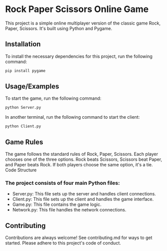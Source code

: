 # Rock Paper Scissors Online Game

This project is a simple online multiplayer version of the classic game Rock, Paper, Scissors. It's built using Python and Pygame.

## Installation

To install the necessary dependencies for this project, run the following command:

```bash
pip install pygame
```

## Usage/Examples
To start the game, run the following command:
```bash
python Server.py
```

In another terminal, run the following command to start the client:
```bash
python Client.py
```

## Game Rules
  The game follows the standard rules of Rock, Paper, Scissors. Each player chooses one of the three options. Rock beats Scissors, Scissors beat Paper, and Paper beats Rock. If both players choose the same option, it's a tie.  
Code Structure

### The project consists of four main Python files:  
- Server.py: This file sets up the server and handles client connections.
- Client.py: This file sets up the client and handles the game interface.
- Game.py: This file contains the game logic.
- Network.py: This file handles the network connections.


## Contributing
Contributions are always welcome!  See contributing.md for ways to get started.  Please adhere to this project's code of conduct.
